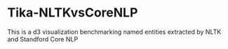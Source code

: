 # Tika-NLTKvsCoreNLP
This is a d3 visualization benchmarking named entities extracted by NLTK and Standford Core NLP
